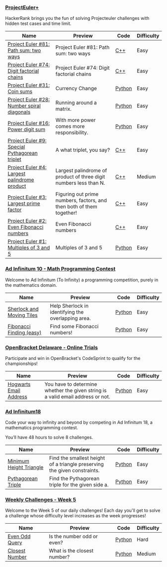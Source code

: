 
### [ProjectEuler+](https://www.hackerrank.com/contests/projecteuler)
HackerRank brings you the fun of solving Projecteuler challenges with hidden test cases and time limit.


Name | Preview | Code | Difficulty
---- | ------- | ---- | ----------
[Project Euler #81: Path sum: two ways](https://www.hackerrank.com/contests/projecteuler/challenges/euler081)|Project Euler #81: Path sum: two ways|[C++](projecteuler/euler081.cpp)|Easy
[Project Euler #74: Digit factorial chains](https://www.hackerrank.com/contests/projecteuler/challenges/euler074)|Project Euler #74: Digit factorial chains|[C++](projecteuler/euler074.cpp)|Easy
[Project Euler #31: Coin sums](https://www.hackerrank.com/contests/projecteuler/challenges/euler031)|Currency Change|[Python](projecteuler/euler031.py)|Easy
[Project Euler #28: Number spiral diagonals](https://www.hackerrank.com/contests/projecteuler/challenges/euler028)|Running around a matrix.|[Python](projecteuler/euler028.py)|Easy
[Project Euler #16: Power digit sum](https://www.hackerrank.com/contests/projecteuler/challenges/euler016)|With more power comes more responsibility.|[Python](projecteuler/euler016.py)|Easy
[Project Euler #9: Special Pythagorean triplet](https://www.hackerrank.com/contests/projecteuler/challenges/euler009)|A what triplet, you say?|[C++](projecteuler/euler009.cpp)|Easy
[Project Euler #4: Largest palindrome product](https://www.hackerrank.com/contests/projecteuler/challenges/euler004)|Largest palindrome of product of three digit numbers less than N.|[C++](projecteuler/euler004.cpp)|Medium
[Project Euler #3: Largest prime factor](https://www.hackerrank.com/contests/projecteuler/challenges/euler003)|Figuring out prime numbers, factors, and then both of them together!|[C++](projecteuler/euler003.cpp)|Easy
[Project Euler #2: Even Fibonacci numbers](https://www.hackerrank.com/contests/projecteuler/challenges/euler002)|Even Fibonacci numbers|[C++](projecteuler/euler002.cpp)|Easy
[Project Euler #1: Multiples of 3 and 5](https://www.hackerrank.com/contests/projecteuler/challenges/euler001)|Multiples of 3 and 5|[Python](projecteuler/euler001.py)|Easy

### [Ad Infinitum 10 - Math Programming Contest](https://www.hackerrank.com/contests/infinitum10)
Welcome to Ad Infinitum (To Infinity) a programming competition, purely in the mathematics domain.


Name | Preview | Code | Difficulty
---- | ------- | ---- | ----------
[Sherlock and Moving Tiles](https://www.hackerrank.com/contests/infinitum10/challenges/sherlock-and-moving-tiles)|Help Sherlock in identifying the overlapping area.|[Python](infinitum10/sherlock-and-moving-tiles.py)|Easy
[Fibonacci Finding (easy)](https://www.hackerrank.com/contests/infinitum10/challenges/fibonacci-finding-easy)|Find some Fibonacci numbers!|[Python](infinitum10/fibonacci-finding-easy.py)|Easy

### [OpenBracket Delaware - Online Trials](https://www.hackerrank.com/contests/openbracket-2017)
Participate and win in OpenBracket's CodeSprint to qualify for the championships!


Name | Preview | Code | Difficulty
---- | ------- | ---- | ----------
[Hogwarts Email Address](https://www.hackerrank.com/contests/openbracket-2017/challenges/because-owlery-is-too-lazy)|You have to determine whether the given string is a valid email address or not.|[Python](openbracket-2017/because-owlery-is-too-lazy.py)|Easy

### [Ad Infinitum18](https://www.hackerrank.com/contests/infinitum18)
Code your way to infinity and beyond by competing in Ad Infinitum 18, a mathematics programming contest.

You’ll have 48 hours to solve 8 challenges. 


Name | Preview | Code | Difficulty
---- | ------- | ---- | ----------
[Minimum Height Triangle](https://www.hackerrank.com/contests/infinitum18/challenges/lowest-triangle)|Find the smallest height of a triangle preserving the given constraints.|[Python](infinitum18/lowest-triangle.py)|Easy
[Pythagorean Triple](https://www.hackerrank.com/contests/infinitum18/challenges/pythagorean-triple)|Find the Pythagorean triple for the given side a.|[Python](infinitum18/pythagorean-triple.py)|Easy

### [Weekly Challenges - Week 5](https://www.hackerrank.com/contests/w5)
Welcome to the Week 5 of our daily challenges! Each day you'll get to solve a challenge whose difficulty level increases as the week progresses! 


Name | Preview | Code | Difficulty
---- | ------- | ---- | ----------
[Even Odd Query](https://www.hackerrank.com/contests/w5/challenges/even-odd-query)|Is the number odd or even?|[Python](w5/even-odd-query.py)|Hard
[Closest Number](https://www.hackerrank.com/contests/w5/challenges/closest-number)|What is the closest number?|[Python](w5/closest-number.py)|Medium

